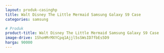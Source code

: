 ```yaml
---
layout: produk-casinghp
title: Walt Disney The Little Mermaid Samsung Galaxy S9 Case
categories: samsung

# Produk
product-title: Walt Disney The Little Mermaid Samsung Galaxy S9 Case
image-drive: 1ShoHMrMXYCpq1Ajjl5sSWsID7fbEs5D9
harga: 90000
---
```

